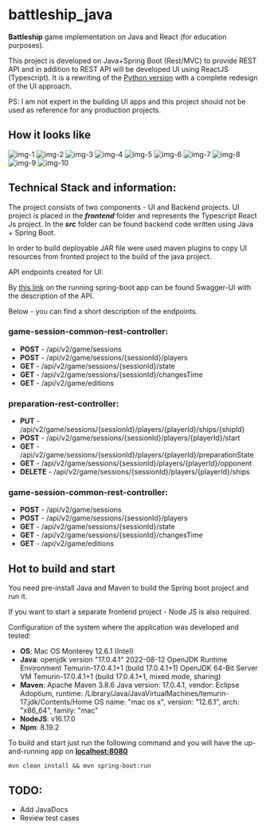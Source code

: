 # battleship_java

**Battleship** game implementation on Java and React (for education purposes).

This project is developed on Java+Spring Boot (Rest/MVC) to provide REST API and in addition to REST API will
be developed UI using ReactJS (Typescript).
It is a rewriting of the [Python version](https://github.com/sanyokkua/game_of_life_py) with a complete redesign of the
UI approach.

PS: I am not expert in the building UI apps and this project should not be used as reference for any production
projects.

## How it looks like

![img-1](docs/img/1-app-index.jpg)
![img-2](docs/img/2-app-new.jpg)
![img-3](docs/img/3-app-wait.jpg)
![img-4](docs/img/3-1-app-wait.jpg)
![img-5](docs/img/4-app-loading.jpg)
![img-6](docs/img/5-app-preapre.jpg)
![img-7](docs/img/6-app-prepare.jpg)
![img-8](docs/img/7-app-gameplay.jpg)
![img-9](docs/img/8-app-gameplay.jpg)
![img-10](docs/img/9-app-results.jpg)

## Technical Stack and information:

The project consists of two components - UI and Backend projects. UI project is placed in the ***frontend*** folder and
represents the Typescript React Js project.
In the ***src*** folder can be found backend code written using Java + Spring Boot.

In order to build deployable JAR file were used maven plugins to copy UI resources from fronted project to the build of
the java project.

API endpoints created for UI:

By [this link](http://localhost:8080/swagger-ui/index.html) on the running spring-boot app can be found Swagger-UI with
the description of the API.

Below - you can find a short description of the endpoints.

### game-session-common-rest-controller:

- **POST** - /api/v2/game/sessions
- **POST** - /api/v2/game/sessions/{sessionId}/players
- **GET** - /api/v2/game/sessions/{sessionId}/state
- **GET** - /api/v2/game/sessions/{sessionId}/changesTime
- **GET** - /api/v2/game/editions

### preparation-rest-controller:

- **PUT** - /api/v2/game/sessions/{sessionId}/players/{playerId}/ships/{shipId}
- **POST** - /api/v2/game/sessions/{sessionId}/players/{playerId}/start
- **GET** - /api/v2/game/sessions/{sessionId}/players/{playerId}/preparationState
- **GET** - /api/v2/game/sessions/{sessionId}/players/{playerId}/opponent
- **DELETE** - /api/v2/game/sessions/{sessionId}/players/{playerId}/ships

### game-session-common-rest-controller:

- **POST** - /api/v2/game/sessions
- **POST** - /api/v2/game/sessions/{sessionId}/players
- **GET** - /api/v2/game/sessions/{sessionId}/state
- **GET** - /api/v2/game/sessions/{sessionId}/changesTime
- **GET** - /api/v2/game/editions

## Hot to build and start

You need pre-install Java and Maven to build the Spring boot project and run it.

If you want to start a separate frontend project - Node JS is also required.

Configuration of the system where the application was developed and tested:

- **OS**: Mac OS Monterey 12.6.1 (Intel)
- **Java**:
  openjdk version "17.0.4.1" 2022-08-12
  OpenJDK Runtime Environment Temurin-17.0.4.1+1 (build 17.0.4.1+1)
  OpenJDK 64-Bit Server VM Temurin-17.0.4.1+1 (build 17.0.4.1+1, mixed mode, sharing)
- **Maven**:
  Apache Maven 3.8.6
  Java version: 17.0.4.1, vendor: Eclipse Adoptium, runtime:
  /Library/Java/JavaVirtualMachines/temurin-17.jdk/Contents/Home
  OS name: "mac os x", version: "12.6.1", arch: "x86_64", family: "mac"
- **NodeJS**: v16.17.0
- **Npm**: 8.19.2

To build and start just run the following command and you will have the up-and-running app
on **[localhost:8080](localhost:8080)**

```shell
mvn clean install && mvn spring-boot:run
```

## TODO:

- Add JavaDocs
- Review test cases
